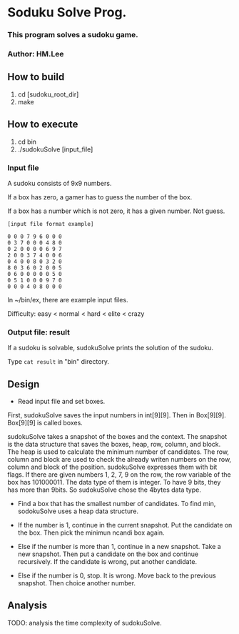 # Soduku Solve Prog.
### This program solves a sudoku game.
### Author: HM.Lee

## How to build
1. cd [sudoku_root_dir]
2. make

## How to execute
1. cd bin
2. ./sudokuSolve [input_file]

### Input file
A sudoku consists of 9x9 numbers.

If a box has zero, a gamer has to guess the number of the box.

If a box has a number which is not zero, it has a given number. Not guess.

```
[input file format example]

0 0 0 7 9 6 0 0 0
0 3 7 0 0 0 4 8 0
0 2 0 0 0 0 6 9 7
2 0 0 3 7 4 0 0 6
0 4 0 0 8 0 3 2 0
8 0 3 6 0 2 0 0 5
0 6 0 0 0 0 0 5 0
0 5 1 0 0 0 9 7 0
0 0 0 4 0 8 0 0 0
```
In ~/bin/ex, there are example input files.

Difficulty: easy < normal < hard < elite < crazy

### Output file: result
If a sudoku is solvable, sudokuSolve prints the solution of the sudoku.

Type ```cat result``` in "bin" directory.


## Design
* Read input file and set boxes. 

First, sudokuSolve saves the input numbers in int[9][9]. Then in Box[9][9]. 
Box[9][9] is called boxes.

sudokuSolve takes a snapshot of the boxes and the context. The snapshot is the data structure
that saves the boxes, heap, row, column, and block. The heap is used to calculate the minimum 
number of candidates. The row, column and block are used to check the already writen numbers on 
the row, column and block of the position. sudokuSolve expresses them with bit flags. If there are 
given numbers 1, 2, 7, 9 on the row, the row variable of the box has 101000011. The data type of
them is integer. To have 9 bits, they has more than 9bits. So sudokuSolve chose the 4bytes data type.

* Find a box that has the smallest number of candidates.
To find min, sodokuSolve uses a heap data structure.

* If the number is 1, continue in the current snapshot.
Put the candidate on the box. Then pick the minimun ncandi box again.

* Else if the number is more than 1, continue in a new snapshot.
Take a new snapshot. Then put a candidate on the box and continue recursively.
If the candidate is wrong, put another candidate.

* Else if the number is 0, stop.
It is wrong. Move back to the previous snapshot. Then choice another number.

## Analysis
TODO: analysis the time complexity of sudokuSolve.
